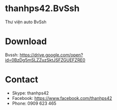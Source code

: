 # thanhps42.BvSsh
Thư viện auto BvSsh

# Download
Bvssh: https://drive.google.com/open?id=0BzDg5mSLZZuzSktJSFZGUEFZRE0

# Contact
- Skype: thanhps42
- Facebook: https://www.facebook.com/thanhps42
- Phone: 0909 623 465
